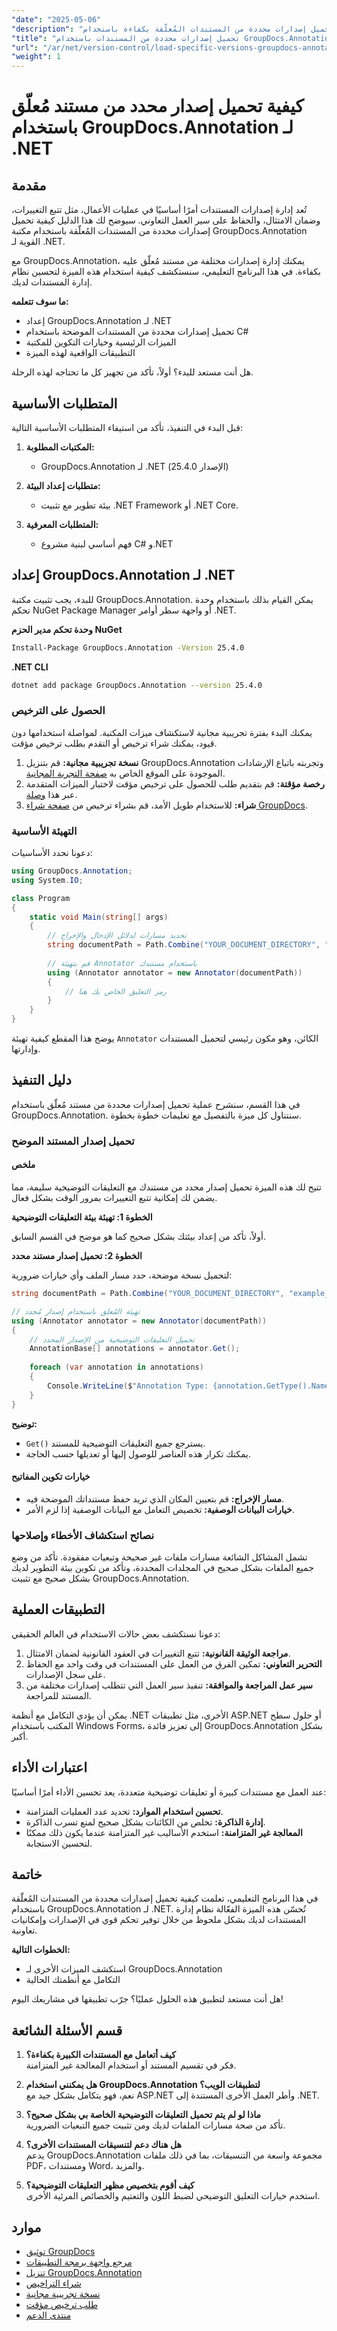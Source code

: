 ```yaml
---
"date": "2025-05-06"
"description": "تعلّم كيفية إدارة وتحميل إصدارات محددة من المستندات المُعلّقة بكفاءة باستخدام GroupDocs.Annotation لـ .NET. حسّن نظام إدارة مستنداتك اليوم!"
"title": "تحميل إصدارات محددة من المستندات باستخدام GroupDocs.Annotation لـ .NET - دليل شامل"
"url": "/ar/net/version-control/load-specific-versions-groupdocs-annotation-net/"
"weight": 1
---
```


# كيفية تحميل إصدار محدد من مستند مُعلّق باستخدام GroupDocs.Annotation لـ .NET

## مقدمة

تُعد إدارة إصدارات المستندات أمرًا أساسيًا في عمليات الأعمال، مثل تتبع التغييرات، وضمان الامتثال، والحفاظ على سير العمل التعاوني. سيوضح لك هذا الدليل كيفية تحميل إصدارات محددة من المستندات المُعلّقة باستخدام مكتبة GroupDocs.Annotation القوية لـ .NET.

مع GroupDocs.Annotation، يمكنك إدارة إصدارات مختلفة من مستند مُعلّق عليه بكفاءة. في هذا البرنامج التعليمي، سنستكشف كيفية استخدام هذه الميزة لتحسين نظام إدارة المستندات لديك.

**ما سوف تتعلمه:**
- إعداد GroupDocs.Annotation لـ .NET
- تحميل إصدارات محددة من المستندات الموضحة باستخدام C#
- الميزات الرئيسية وخيارات التكوين للمكتبة
- التطبيقات الواقعية لهذه الميزة

هل أنت مستعد للبدء؟ أولاً، تأكد من تجهيز كل ما تحتاجه لهذه الرحلة.

## المتطلبات الأساسية

قبل البدء في التنفيذ، تأكد من استيفاء المتطلبات الأساسية التالية:

1. **المكتبات المطلوبة:**
   - GroupDocs.Annotation لـ .NET (الإصدار 25.4.0)

2. **متطلبات إعداد البيئة:**
   - بيئة تطوير مع تثبيت .NET Framework أو .NET Core.

3. **المتطلبات المعرفية:**
   - فهم أساسي لبنية مشروع C# و.NET

## إعداد GroupDocs.Annotation لـ .NET

للبدء، يجب تثبيت مكتبة GroupDocs.Annotation. يمكن القيام بذلك باستخدام وحدة تحكم NuGet Package Manager أو واجهة سطر أوامر .NET.

**وحدة تحكم مدير الحزم NuGet**

```bash
Install-Package GroupDocs.Annotation -Version 25.4.0
```

**.NET CLI**

```bash
dotnet add package GroupDocs.Annotation --version 25.4.0
```

### الحصول على الترخيص

يمكنك البدء بفترة تجريبية مجانية لاستكشاف ميزات المكتبة. لمواصلة استخدامها دون قيود، يمكنك شراء ترخيص أو التقدم بطلب ترخيص مؤقت.

1. **نسخة تجريبية مجانية:** قم بتنزيل GroupDocs.Annotation وتجربته باتباع الإرشادات الموجودة على الموقع الخاص به [صفحة التجربة المجانية](https://releases.groupdocs.com/annotation/net/).
2. **رخصة مؤقتة:** قم بتقديم طلب للحصول على ترخيص مؤقت لاختبار الميزات المتقدمة عبر هذا [وصلة](https://purchase.groupdocs.com/temporary-license/).
3. **شراء:** للاستخدام طويل الأمد، قم بشراء ترخيص من [صفحة شراء GroupDocs](https://purchase.groupdocs.com/buy).

### التهيئة الأساسية

دعونا نحدد الأساسيات:

```csharp
using GroupDocs.Annotation;
using System.IO;

class Program
{
    static void Main(string[] args)
    {
        // تحديد مسارات لدلائل الإدخال والإخراج
        string documentPath = Path.Combine("YOUR_DOCUMENT_DIRECTORY", "example.pdf");
        
        // قم بتهيئة Annotator باستخدام مستندك
        using (Annotator annotator = new Annotator(documentPath))
        {
            // رمز التعليق الخاص بك هنا
        }
    }
}
```

يوضح هذا المقطع كيفية تهيئة `Annotator` الكائن، وهو مكون رئيسي لتحميل المستندات وإدارتها.

## دليل التنفيذ

في هذا القسم، سنشرح عملية تحميل إصدارات محددة من مستند مُعلّق باستخدام GroupDocs.Annotation. سنتناول كل ميزة بالتفصيل مع تعليمات خطوة بخطوة.

### تحميل إصدار المستند الموضح

#### ملخص
تتيح لك هذه الميزة تحميل إصدار محدد من مستندك مع التعليقات التوضيحية سليمة، مما يضمن لك إمكانية تتبع التغييرات بمرور الوقت بشكل فعال.

**الخطوة 1: تهيئة بيئة التعليقات التوضيحية**

أولاً، تأكد من إعداد بيئتك بشكل صحيح كما هو موضح في القسم السابق.

**الخطوة 2: تحميل إصدار مستند محدد**

لتحميل نسخة موضحة، حدد مسار الملف وأي خيارات ضرورية:

```csharp
string documentPath = Path.Combine("YOUR_DOCUMENT_DIRECTORY", "example_v1.pdf");

// تهيئة المُعلق باستخدام إصدار مُحدد
using (Annotator annotator = new Annotator(documentPath))
{
    // تحميل التعليقات التوضيحية من الإصدار المحدد
    AnnotationBase[] annotations = annotator.Get();
    
    foreach (var annotation in annotations)
    {
        Console.WriteLine($"Annotation Type: {annotation.GetType().Name}");
    }
}
```

**توضيح:**
- `Get()` يسترجع جميع التعليقات التوضيحية للمستند.
- يمكنك تكرار هذه العناصر للوصول إليها أو تعديلها حسب الحاجة.

#### خيارات تكوين المفاتيح

- **مسار الإخراج:** قم بتعيين المكان الذي تريد حفظ مستنداتك الموضحة فيه.
- **خيارات البيانات الوصفية:** تخصيص التعامل مع البيانات الوصفية إذا لزم الأمر.

### نصائح استكشاف الأخطاء وإصلاحها

تشمل المشاكل الشائعة مسارات ملفات غير صحيحة وتبعيات مفقودة. تأكد من وضع جميع الملفات بشكل صحيح في المجلدات المحددة، وتأكد من تكوين بيئة التطوير لديك بشكل صحيح مع تثبيت GroupDocs.Annotation.

## التطبيقات العملية

دعونا نستكشف بعض حالات الاستخدام في العالم الحقيقي:

1. **مراجعة الوثيقة القانونية:** تتبع التغييرات في العقود القانونية لضمان الامتثال.
2. **التحرير التعاوني:** تمكين الفرق من العمل على المستندات في وقت واحد مع الحفاظ على سجل الإصدارات.
3. **سير عمل المراجعة والموافقة:** تنفيذ سير العمل التي تتطلب إصدارات مختلفة من المستند للمراجعة.

يمكن أن يؤدي التكامل مع أنظمة .NET الأخرى، مثل تطبيقات ASP.NET أو حلول سطح المكتب باستخدام Windows Forms، إلى تعزيز فائدة GroupDocs.Annotation بشكل أكبر.

## اعتبارات الأداء

عند العمل مع مستندات كبيرة أو تعليقات توضيحية متعددة، يعد تحسين الأداء أمرًا أساسيًا:

- **تحسين استخدام الموارد:** تحديد عدد العمليات المتزامنة.
- **إدارة الذاكرة:** تخلص من الكائنات بشكل صحيح لمنع تسرب الذاكرة.
- **المعالجة غير المتزامنة:** استخدم الأساليب غير المتزامنة عندما يكون ذلك ممكنًا لتحسين الاستجابة.

## خاتمة

في هذا البرنامج التعليمي، تعلمت كيفية تحميل إصدارات محددة من المستندات المُعلّقة باستخدام GroupDocs.Annotation لـ .NET. تُحسّن هذه الميزة الفعّالة نظام إدارة المستندات لديك بشكل ملحوظ من خلال توفير تحكم قوي في الإصدارات وإمكانيات تعاونية.

**الخطوات التالية:**
- استكشف الميزات الأخرى لـ GroupDocs.Annotation
- التكامل مع أنظمتك الحالية

هل أنت مستعد لتطبيق هذه الحلول عمليًا؟ جرّب تطبيقها في مشاريعك اليوم!

## قسم الأسئلة الشائعة

1. **كيف أتعامل مع المستندات الكبيرة بكفاءة؟**  
   فكر في تقسيم المستند أو استخدام المعالجة غير المتزامنة.

2. **هل يمكنني استخدام GroupDocs.Annotation لتطبيقات الويب؟**  
   نعم، فهو يتكامل بشكل جيد مع ASP.NET وأطر العمل الأخرى المستندة إلى .NET.

3. **ماذا لو لم يتم تحميل التعليقات التوضيحية الخاصة بي بشكل صحيح؟**  
   تأكد من صحة مسارات الملفات لديك ومن تثبيت جميع التبعيات الضرورية.

4. **هل هناك دعم لتنسيقات المستندات الأخرى؟**  
   يدعم GroupDocs.Annotation مجموعة واسعة من التنسيقات، بما في ذلك ملفات PDF، ومستندات Word، والمزيد.

5. **كيف أقوم بتخصيص مظهر التعليقات التوضيحية؟**  
   استخدم خيارات التعليق التوضيحي لضبط اللون والتعتيم والخصائص المرئية الأخرى.

## موارد

- [توثيق GroupDocs](https://docs.groupdocs.com/annotation/net/)
- [مرجع واجهة برمجة التطبيقات](https://reference.groupdocs.com/annotation/net/)
- [تنزيل GroupDocs.Annotation](https://releases.groupdocs.com/annotation/net/)
- [شراء التراخيص](https://purchase.groupdocs.com/buy)
- [نسخة تجريبية مجانية](https://releases.groupdocs.com/annotation/net/)
- [طلب ترخيص مؤقت](https://purchase.groupdocs.com/temporary-license/)
- [منتدى الدعم](https://forum.groupdocs.com/c/annotation/)